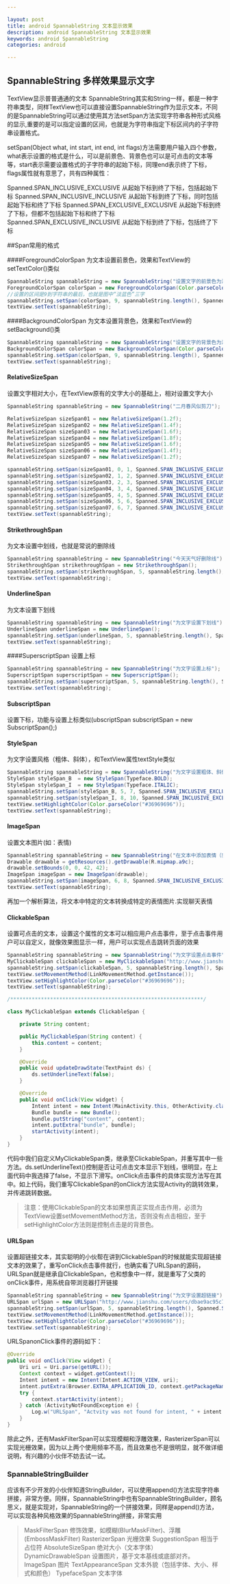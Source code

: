 ```yaml
---

layout: post
title: android SpannableString 文本显示效果
description: android SpannableString 文本显示效果
keywords: android SpannableString
categories: android

---
```


## SpannableString 多样效果显示文字

TextView显示普普通通的文本
SpannableString其实和String一样，都是一种字符串类型，同样TextView也可以直接设置SpannableString作为显示文本，不同的是SpannableString可以通过使用其方法setSpan方法实现字符串各种形式风格的显示,重要的是可以指定设置的区间，也就是为字符串指定下标区间内的子字符串设置格式。

setSpan(Object what, int start, int end, int flags)方法需要用户输入四个参数，what表示设置的格式是什么，可以是前景色、背景色也可以是可点击的文本等等，start表示需要设置格式的子字符串的起始下标，同理end表示终了下标，flags属性就有意思了，共有四种属性：

Spanned.SPAN_INCLUSIVE_EXCLUSIVE 从起始下标到终了下标，包括起始下标
Spanned.SPAN_INCLUSIVE_INCLUSIVE 从起始下标到终了下标，同时包括起始下标和终了下标
Spanned.SPAN_EXCLUSIVE_EXCLUSIVE 从起始下标到终了下标，但都不包括起始下标和终了下标
Spanned.SPAN_EXCLUSIVE_INCLUSIVE 从起始下标到终了下标，包括终了下标


##Span常用的格式

####ForegroundColorSpan 
为文本设置前景色，效果和TextView的setTextColor()类似

```java
SpannableString spannableString = new SpannableString("设置文字的前景色为淡蓝色");
ForegroundColorSpan colorSpan = new ForegroundColorSpan(Color.parseColor("#0099EE"));
//设置的区间是9到字符串的最后，也就是图中“淡蓝色”三字
spannableString.setSpan(colorSpan, 9, spannableString.length(), Spanned.SPAN_INCLUSIVE_EXCLUSIVE); 
textView.setText(spannableString);
```
####BackgroundColorSpan
为文本设置背景色，效果和TextView的setBackground()类
```java
SpannableString spannableString = new SpannableString("设置文字的背景色为淡绿色");
BackgroundColorSpan colorSpan = new BackgroundColorSpan(Color.parseColor("#AC00FF30"));
spannableString.setSpan(colorSpan, 9, spannableString.length(), Spanned.SPAN_INCLUSIVE_EXCLUSIVE);
textView.setText(spannableString);
```

#### RelativeSizeSpan
设置文字相对大小，在TextView原有的文字大小的基础上，相对设置文字大小
```java
SpannableString spannableString = new SpannableString("二月春风似剪刀");

RelativeSizeSpan sizeSpan01 = new RelativeSizeSpan(1.2f);
RelativeSizeSpan sizeSpan02 = new RelativeSizeSpan(1.4f);
RelativeSizeSpan sizeSpan03 = new RelativeSizeSpan(1.6f);
RelativeSizeSpan sizeSpan04 = new RelativeSizeSpan(1.8f);
RelativeSizeSpan sizeSpan05 = new RelativeSizeSpan(1.6f);
RelativeSizeSpan sizeSpan06 = new RelativeSizeSpan(1.4f);
RelativeSizeSpan sizeSpan07 = new RelativeSizeSpan(1.2f);

spannableString.setSpan(sizeSpan01, 0, 1, Spanned.SPAN_INCLUSIVE_EXCLUSIVE);
spannableString.setSpan(sizeSpan02, 1, 2, Spanned.SPAN_INCLUSIVE_EXCLUSIVE);
spannableString.setSpan(sizeSpan03, 2, 3, Spanned.SPAN_INCLUSIVE_EXCLUSIVE);
spannableString.setSpan(sizeSpan04, 3, 4, Spanned.SPAN_INCLUSIVE_EXCLUSIVE);
spannableString.setSpan(sizeSpan05, 4, 5, Spanned.SPAN_INCLUSIVE_EXCLUSIVE);
spannableString.setSpan(sizeSpan06, 5, 6, Spanned.SPAN_INCLUSIVE_EXCLUSIVE);
spannableString.setSpan(sizeSpan07, 6, 7, Spanned.SPAN_INCLUSIVE_EXCLUSIVE);
textView.setText(spannableString);
```
#### StrikethroughSpan
为文本设置中划线，也就是常说的删除线
```java
SpannableString spannableString = new SpannableString("今天天气好删除线");
StrikethroughSpan strikethroughSpan = new StrikethroughSpan();
spannableString.setSpan(strikethroughSpan, 5, spannableString.length(), Spanned.SPAN_INCLUSIVE_EXCLUSIVE);
textView.setText(spannableString);
```

#### UnderlineSpan
为文本设置下划线
```java
SpannableString spannableString = new SpannableString("为文字设置下划线");
UnderlineSpan underlineSpan = new UnderlineSpan();
spannableString.setSpan(underlineSpan, 5, spannableString.length(), Spanned.SPAN_INCLUSIVE_EXCLUSIVE);
textView.setText(spannableString);
```

####SuperscriptSpan
设置上标
```java
SpannableString spannableString = new SpannableString("为文字设置上标");
SuperscriptSpan superscriptSpan = new SuperscriptSpan();
spannableString.setSpan(superscriptSpan, 5, spannableString.length(), Spanned.SPAN_INCLUSIVE_EXCLUSIVE);
textView.setText(spannableString);
```

#### SubscriptSpan
设置下标，功能与设置上标类似(ubscriptSpan subscriptSpan = new SubscriptSpan();)

#### StyleSpan
为文字设置风格（粗体、斜体），和TextView属性textStyle类似
```java
SpannableString spannableString = new SpannableString("为文字设置粗体、斜体风格");
StyleSpan styleSpan_B  = new StyleSpan(Typeface.BOLD);
StyleSpan styleSpan_I  = new StyleSpan(Typeface.ITALIC);
spannableString.setSpan(styleSpan_B, 5, 7, Spanned.SPAN_INCLUSIVE_EXCLUSIVE);
spannableString.setSpan(styleSpan_I, 8, 10, Spanned.SPAN_INCLUSIVE_EXCLUSIVE);
textView.setHighlightColor(Color.parseColor("#36969696"));
textView.setText(spannableString);
```

#### ImageSpan
设置文本图片(如：表情)
```java
SpannableString spannableString = new SpannableString("在文本中添加表情（表情）");
Drawable drawable = getResources().getDrawable(R.mipmap.a9c);
drawable.setBounds(0, 0, 42, 42);
ImageSpan imageSpan = new ImageSpan(drawable);
spannableString.setSpan(imageSpan, 6, 8, Spanned.SPAN_INCLUSIVE_EXCLUSIVE);
textView.setText(spannableString);
```
再加一个解析算法，将文本中特定的文本转换成特定的表情图片.实现聊天表情

#### ClickableSpan
设置可点击的文本，设置这个属性的文本可以相应用户点击事件，至于点击事件用户可以自定义，就像效果图显示一样，用户可以实现点击跳转页面的效果
```java
SpannableString spannableString = new SpannableString("为文字设置点击事件");
MyClickableSpan clickableSpan = new MyClickableSpan("http://www.jianshu.com/users/dbae9ac95c78");
spannableString.setSpan(clickableSpan, 5, spannableString.length(), Spanned.SPAN_INCLUSIVE_EXCLUSIVE);
textView.setMovementMethod(LinkMovementMethod.getInstance());
textView.setHighlightColor(Color.parseColor("#36969696")); 
textView.setText(spannableString);

/***************************************************************/

class MyClickableSpan extends ClickableSpan {

    private String content;

    public MyClickableSpan(String content) {
        this.content = content;
    }

    @Override
    public void updateDrawState(TextPaint ds) {
        ds.setUnderlineText(false);
    }

    @Override
    public void onClick(View widget) {
        Intent intent = new Intent(MainActivity.this, OtherActivity.class);
        Bundle bundle = new Bundle();
        bundle.putString("content", content);
        intent.putExtra("bundle", bundle);
        startActivity(intent);
    }
}
```
代码中我们自定义MyClickableSpan类，继承至ClickableSpan，并重写其中一些方法。ds.setUnderlineText()控制是否让可点击文本显示下划线，很明显，在上面代码中我选择了false，不显示下滑写。onClick点击事件的具体实现方法写在其中。如上代码，我们重写ClickableSpan的onClick方法实现Activity的跳转效果，并传递跳转数据。

>注意：使用ClickableSpan的文本如果想真正实现点击作用，必须为TextView设置setMovementMethod方法，否则没有点击相应，至于setHighlightColor方法则是控制点击是的背景色。

#### URLSpan
设置超链接文本，其实聪明的小伙帮在讲到ClickableSpan的时候就能实现超链接文本的效果了，重写onClick点击事件就行，也确实看了URLSpan的源码，URLSpan就是继承自ClickableSpan，也和想象中一样，就是重写了父类的onClick事件，用系统自带浏览器打开链接
```java
SpannableString spannableString = new SpannableString("为文字设置超链接");
URLSpan urlSpan = new URLSpan("http://www.jianshu.com/users/dbae9ac95c78");
spannableString.setSpan(urlSpan, 5, spannableString.length(), Spanned.SPAN_INCLUSIVE_EXCLUSIVE);
textView.setMovementMethod(LinkMovementMethod.getInstance());
textView.setHighlightColor(Color.parseColor("#36969696"));
textView.setText(spannableString);
```
URLSpanonClick事件的源码如下：
```java
@Override
public void onClick(View widget) {
    Uri uri = Uri.parse(getURL());
    Context context = widget.getContext();
    Intent intent = new Intent(Intent.ACTION_VIEW, uri);
    intent.putExtra(Browser.EXTRA_APPLICATION_ID, context.getPackageName());
    try {
        context.startActivity(intent);
    } catch (ActivityNotFoundException e) {
        Log.w("URLSpan", "Actvity was not found for intent, " + intent.toString());
    }
}
```
除此之外，还有MaskFilterSpan可以实现模糊和浮雕效果，RasterizerSpan可以实现光栅效果，因为以上两个使用频率不高，而且效果也不是很明显，就不做详细说明，有兴趣的小伙伴不妨去试一试。

### SpannableStringBuilder
应该有不少开发的小伙伴知道StringBuilder，可以使用append()方法实现字符串拼接，非常方便。同样，SpannableString中也有SpannableStringBuilder，顾名思义，就是实现对，SpannableString的一个拼接效果，同样是append()方法，可以实现各种风格效果的SpannableString拼接，非常实用

> MaskFilterSpan 修饰效果，如模糊(BlurMaskFilter)、浮雕(EmbossMaskFilter)
> RasterizerSpan 光栅效果
> SuggestionSpan 相当于占位符
> AbsoluteSizeSpan 绝对大小（文本字体）
> DynamicDrawableSpan 设置图片，基于文本基线或底部对齐。
> ImageSpan 图片
> TextAppearanceSpan 文本外貌（包括字体、大小、样式和颜色）
> TypefaceSpan 文本字体   